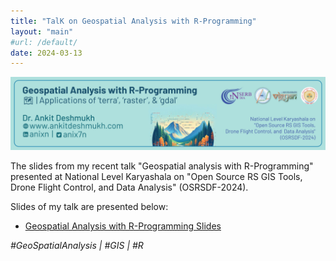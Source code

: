 ```yaml
---
title: "TalK on Geospatial Analysis with R-Programming"
layout: "main"
#url: /default/
date: 2024-03-13
---
```

![header](Outline.png)

The slides from my recent talk "Geospatial analysis with R-Programming" presented at National Level Karyashala on "Open Source RS GIS Tools, Drone Flight Control, and  Data Analysis" (OSRSDF-2024).

Slides of my talk are presented below:
- [Geospatial Analysis with R-Programming Slides ](/Slides/20240313_Geospatial_Analysis_with_R/SlidesFile/Slides.html)

*#GeoSpatialAnalysis | #GIS | #R*
